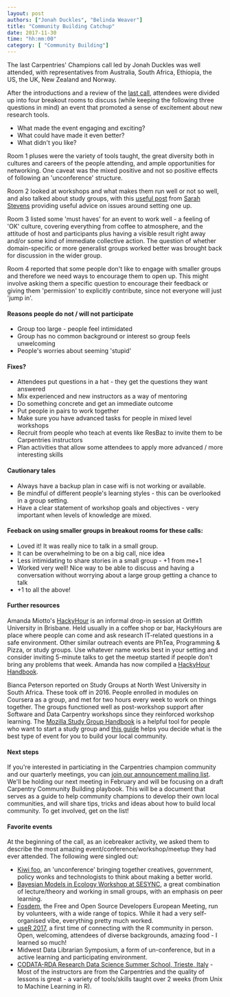 ```yaml
---
layout: post
authors: ["Jonah Duckles", "Belinda Weaver"]
title: "Community Building Catchup"
date: 2017-11-30
time: "hh:mm:00"
category: [ "Community Building"]
---
```


The last Carpentries' Champions call led by Jonah Duckles was well attended, with representatives from Australia, South Africa, Ethiopia, the US, the UK, New Zealand and Norway.

After the introductions and a review of the [last call](https://software-carpentry.org/blog/2017/08/champs-call.html), attendees were divided up into four breakout rooms to discuss (while keeping the following three questions in mind) an event that promoted a sense of excitement about new research tools.

- What made the event engaging and exciting?
- What could have made it even better?
- What didn't you like?

Room 1 pluses were the variety of tools taught, the great diversity both in cultures and careers of the people attending, and ample opportunities for networking. One caveat was the mixed positive and not so positive effects of following an 'unconference' structure.

Room 2 looked at workshops and what makes them run well or not so well, and also talked about study groups, with this [useful post](http://sarahlrstevens.info/communitybuild_combee/) from [Sarah Stevens](https://twitter.commicroStevens) providing useful advice on issues around setting one up.

Room 3 listed some 'must haves' for an event to work well - a feeling of 'OK' culture, covering everything from coffee to atmosphere, and the attitude of host and participants plus having a visible result right away and/or some kind of immediate collective action. The question of whether domain-specific or more generalist groups worked better was brought back for discussion in the wider group.

Room 4 reported that some people don't like to engage with smaller groups and therefore we need ways to encourage them to open up. This might involve asking them a specific question to encourage their feedback or giving them 'permission' to explicitly contribute, since not everyone will just 'jump in'.

#### Reasons people do not / will not participate

- Group too large - people feel intimidated
- Group has no common background or interest so group feels unwelcoming
- People's worries about seeming 'stupid'

#### Fixes?

- Attendees put questions in a hat - they get the questions they want answered
- Mix experienced and new instructors as a way of mentoring
- Do something concrete and get an immediate outcome
- Put people in pairs to work together
- Make sure you have advanced tasks for people in mixed level workshops
- Recruit from people who teach at events like ResBaz to invite them to be Carpentries instructors
- Plan activities that allow some attendees to apply more advanced / more interesting skills

#### Cautionary tales

 - Always have a backup plan in case wifi is not working or available.
 - Be mindful of different people's learning styles - this can be overlooked in a group setting.
 - Have a clear statement of workshop goals and objectives - very important when levels of knowledge are mixed.


#### Feeback on using smaller groups in breakout rooms for these calls:

- Loved it!  It was really nice to talk in a small group.
- It can be overwhelming to be on a big call, nice idea
- Less intimidating to share stories in a small group - +1 from me+1
- Worked very well! Nice way to be able to discuss and having a conversation without worrying about a large group getting a chance to talk
- +1 to all the above!

#### Further resources

Amanda Miotto's [HackyHour](https://hackyhourgriffith.wordpress.com/) is an informal drop-in session at Griffith University in Brisbane. Held usually in a coffee shop or bar, HackyHours are place where people can come and ask research IT-related questions in a safe environment. Other similar outreach events are PhTea, Programming & Pizza, or study groups. Use whatever name works best in your setting and consider inviting 5-minute talks to get the meetup started if people don't bring any problems that week. Amanda has now compiled a [HackyHour Handbook](https://github.com/amandamiotto/HackyHourHandbook).

Bianca Peterson reported on Study Groups at North West University in South Africa. These took off in 2016. People enrolled in modules on Coursera as a group, and met for two hours every week to work on things together. The groups functioned well as post-workshop support after Software and Data Carpentry workshops since they reinforced workshop learning. The [Mozilla Study Group Handbook](https://science.mozilla.org/programs/studygroups) is a helpful tool for people who want to start a study group and [this guide](https://mozillascience.github.io/studyGroupHandbook/event-types.html) helps you decide what is the best type of event for you to build your local community.

#### Next steps

If you're interested in particiating in the Carpentries champion community and our quarterly meetings, you can [join our announcement mailing list](https://groups.google.com/a/carpentries.org/forum/#!forum/champions-announce). We'll be holding our next meeting in February and will be focusing on a draft Carpentry Community Building playbook. This will be a document that serves as a guide to help community champions to develop their own local communities, and will share tips, tricks and ideas about how to build local community. To get involved, get on the list! 

#### Favorite events 

At the beginning of the call, as an icebreaker activity, we asked them to describe the most amazing event/conference/workshop/meetup they had ever attended. The following were singled out:

- [Kiwi foo](http://www.baacamp.org/), an 'unconference' bringing together creatives, government, policy wonks and technologists to think about making a better world.
- [Bayesian Models in Ecology Workshop at SESYNC](https://www.sesync.org/opportunities/bayesian-modeling-data), a great combination of lecture/theory and working in small groups, with an emphasis on peer learning.
- [Fosdem](https://www.fosdem.org), the Free and Open Source Developers European Meeting, run by volunteers, with a wide range of topics. While it had a very self-organised vibe, everything pretty much worked.
- [useR 2017](https://user2017.brussels/), a first time of connecting with the R community in person. Open, welcoming, attendees of diverse backgrounds, amazing food - I learned so much!
- Midwest Data Librarian Symposium, a form of un-conference, but in a active learning and participating environment.
- [CODATA-RDA Research Data Science Summer School, Trieste, Italy](http://indico.ictp.it/event/7974/) - Most of the instructors are from the Carpentries and the quality of lessons is great - a variety of tools/skills taught over 2 weeks (from Unix to Machine Learning in R).
